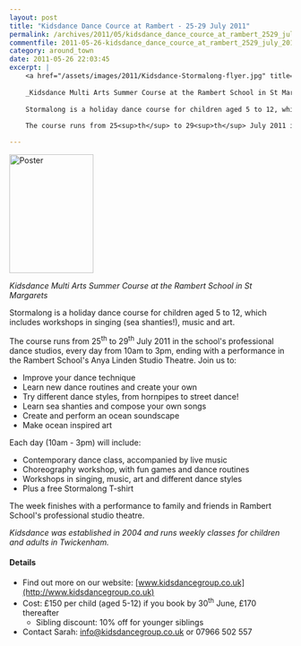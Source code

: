 ```yaml
---
layout: post
title: "Kidsdance Dance Cource at Rambert - 25-29 July 2011"
permalink: /archives/2011/05/kidsdance_dance_cource_at_rambert_2529_july_2011.html
commentfile: 2011-05-26-kidsdance_dance_cource_at_rambert_2529_july_2011
category: around_town
date: 2011-05-26 22:03:45
excerpt: |
    <a href="/assets/images/2011/Kidsdance-Stormalong-flyer.jpg" title="See larger version of - Poster"><img src="/assets/images/2011/Kidsdance-Stormalong-flyer_thumb.jpg" width="150" height="212" alt="Poster" class="photo right" /></a>
    
    _Kidsdance Multi Arts Summer Course at the Rambert School in St Margarets_
    
    Stormalong is a holiday dance course for children aged 5 to 12, which includes workshops in singing (sea shanties!), music and art.
    
    The course runs from 25<sup>th</sup> to 29<sup>th</sup> July 2011 in the school's professional dance studios, every day from 10am to 3pm, ending with a performance in the Rambert School's Anya Linden Studio Theatre.

---
```


<a href="/assets/images/2011/Kidsdance-Stormalong-flyer.jpg" title="See larger version of - Poster"><img src="/assets/images/2011/Kidsdance-Stormalong-flyer_thumb.jpg" width="150" height="212" alt="Poster" class="photo right" /></a>

*Kidsdance Multi Arts Summer Course at the Rambert School in St Margarets*

Stormalong is a holiday dance course for children aged 5 to 12, which includes workshops in singing (sea shanties!), music and art.

The course runs from 25<sup>th</sup> to 29<sup>th</sup> July 2011 in the school's professional dance studios, every day from 10am to 3pm, ending with a performance in the Rambert School's Anya Linden Studio Theatre. Join us to:

-   Improve your dance technique
-   Learn new dance routines and create your own
-   Try different dance styles, from hornpipes to street dance!
-   Learn sea shanties and compose your own songs
-   Create and perform an ocean soundscape
-   Make ocean inspired art

Each day (10am - 3pm) will include:

-   Contemporary dance class, accompanied by live music
-   Choreography workshop, with fun games and dance routines
-   Workshops in singing, music, art and different dance styles
-   Plus a free Stormalong T-shirt

The week finishes with a performance to family and friends in Rambert
School's professional studio theatre.

*Kidsdance was established in 2004 and runs weekly classes for children and adults in Twickenham.*

#### Details

-   Find out more on our website: [www.kidsdancegroup.co.uk](http://www.kidsdancegroup.co.uk)
-   Cost: £150 per child (aged 5-12) if you book by 30<sup>th</sup> June, £170 thereafter
    -   Sibling discount: 10% off for younger siblings
-   Contact Sarah: <info@kidsdancegroup.co.uk> or 07966 502 557
